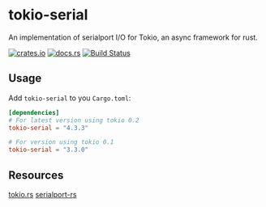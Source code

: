 # tokio-serial

An implementation of  serialport I/O for Tokio, an async framework for rust.

[![crates.io](http://meritbadge.herokuapp.com/tokio-serial)](https://crates.io/crates/tokio-serial)
[![docs.rs](https://docs.rs/tokio-serial/badge.svg)](https://docs.rs/tokio-serial)
[![Build Status](https://travis-ci.org/berkowski/tokio-serial.svg?branch=master)](https://travis-ci.org/berkowski/tokio-serial)


## Usage

Add `tokio-serial` to you `Cargo.toml`:

```toml
[dependencies]
# For latest version using tokio 0.2
tokio-serial = "4.3.3"

# For version using tokio 0.1
tokio-serial = "3.3.0"
```

## Resources

[tokio.rs](https://tokio.rs)
[serialport-rs](https://gitlab.com/susurrus/serialport-rs)
